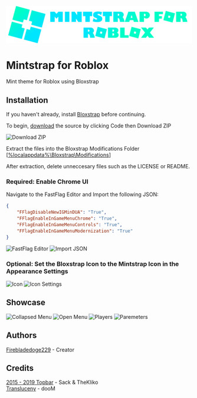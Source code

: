 
![Mintstrap Logo](https://github.com/Firebladedoge229/Mintstrap/blob/main/logo.png?raw=true)

# Mintstrap for Roblox

Mint theme for Roblox using Bloxstrap

## Installation

If you haven't already, install [Bloxstrap](https://github.com/pizzaboxer/bloxstrap/releases/latest) before continuing.

To begin, [download](https://github.com/Firebladedoge229/Mintstrap/archive/refs/heads/main.zip) the source by clicking Code then Download ZIP

![Download ZIP](https://i.ibb.co/R29Dm1c/source.png)

Extract the files into the Bloxstrap Modifications Folder [[%localappdata%\Bloxstrap\Modifications]()]

After extraction, delete unneccesary files such as the LICENSE or README.

### Required: Enable Chrome UI

Navigate to the FastFlag Editor and Import the following JSON:

```json
{
    "FFlagDisableNewIGMinDUA": "True",
    "FFlagEnableInGameMenuChrome": "True",
    "FFlagEnableInGameMenuControls": "True",
    "FFlagEnableInGameMenuModernization": "True"
}
```

![FastFlag Editor](https://i.ibb.co/c342v9j/fastflag.png)
![Import JSON](https://i.ibb.co/nrFmRny/import.png)

### Optional: Set the Bloxstrap Icon to the Mintstrap Icon in the Appearance Settings

![Icon](https://i.ibb.co/NpzZgzf/iconsettings.png)
![Icon Settings](https://i.ibb.co/C89PVzZ/custom.png)

## Showcase

![Collapsed Menu](https://i.ibb.co/KsFL0ZY/collapsed-menu.png)
![Open Menu](https://i.ibb.co/QFsy1qW/open-menu.png)
![Players](https://i.ibb.co/C2mcLYw/players.png)
![Paremeters](https://i.ibb.co/98fvdX9/parameters.png)

## Authors

[Firebladedoge229](https://www.github.com/Firebladedoge229) - Creator

## Credits

[2015 - 2019 Topbar](https://discord.com/channels/1099468797410283540/1190431371546595368) - Sack & TheKliko\
[Transluceny](https://discord.com/channels/1099468797410283540/1204274719981834290) - dooM
